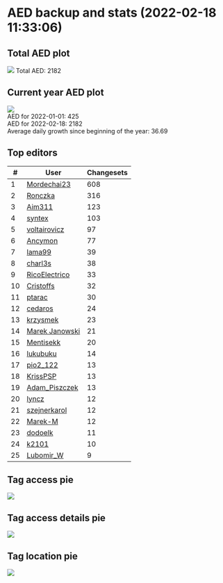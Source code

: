 # AED backup and stats (2022-02-18 11:33:06)


## Total AED plot
![](report_data/total_aed.png)
Total AED: 2182

## Current year AED plot
![](report_data/current_year_aed.png)\
AED for 2022-01-01: 425\
AED for 2022-02-18: 2182\
Average daily growth since beginning of the year: 36.69

## Top editors
| # | User | Changesets |
| ------------- | ------------- | ------------- |
| 1 | [Mordechai23](<https://www.openstreetmap.org/user/Mordechai23>) | 608 |
| 2 | [Ronczka](<https://www.openstreetmap.org/user/Ronczka>) | 316 |
| 3 | [Aim311](<https://www.openstreetmap.org/user/Aim311>) | 123 |
| 4 | [syntex](<https://www.openstreetmap.org/user/syntex>) | 103 |
| 5 | [voltairovicz](<https://www.openstreetmap.org/user/voltairovicz>) | 97 |
| 6 | [Ancymon](<https://www.openstreetmap.org/user/Ancymon>) | 77 |
| 7 | [lama99](<https://www.openstreetmap.org/user/lama99>) | 39 |
| 8 | [charl3s](<https://www.openstreetmap.org/user/charl3s>) | 38 |
| 9 | [RicoElectrico](<https://www.openstreetmap.org/user/RicoElectrico>) | 33 |
| 10 | [Cristoffs](<https://www.openstreetmap.org/user/Cristoffs>) | 32 |
| 11 | [ptarac](<https://www.openstreetmap.org/user/ptarac>) | 30 |
| 12 | [cedaros](<https://www.openstreetmap.org/user/cedaros>) | 24 |
| 13 | [krzysmek](<https://www.openstreetmap.org/user/krzysmek>) | 23 |
| 14 | [Marek Janowski](<https://www.openstreetmap.org/user/Marek Janowski>) | 21 |
| 15 | [Mentisekk](<https://www.openstreetmap.org/user/Mentisekk>) | 20 |
| 16 | [lukubuku](<https://www.openstreetmap.org/user/lukubuku>) | 14 |
| 17 | [pio2_122](<https://www.openstreetmap.org/user/pio2_122>) | 13 |
| 18 | [KrissPSP](<https://www.openstreetmap.org/user/KrissPSP>) | 13 |
| 19 | [Adam_Piszczek](<https://www.openstreetmap.org/user/Adam_Piszczek>) | 13 |
| 20 | [lyncz](<https://www.openstreetmap.org/user/lyncz>) | 12 |
| 21 | [szejnerkarol](<https://www.openstreetmap.org/user/szejnerkarol>) | 12 |
| 22 | [Marek-M](<https://www.openstreetmap.org/user/Marek-M>) | 12 |
| 23 | [dodoelk](<https://www.openstreetmap.org/user/dodoelk>) | 11 |
| 24 | [k2101](<https://www.openstreetmap.org/user/k2101>) | 10 |
| 25 | [Lubomir_W](<https://www.openstreetmap.org/user/Lubomir_W>) | 9 |

## Tag access pie
![](report_data/tag_access.png)

## Tag access details pie
![](report_data/tag_access_details.png)

## Tag location pie
![](report_data/tag_location.png)
